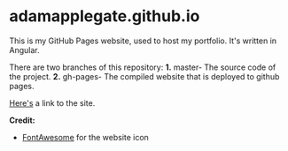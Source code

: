 # adamapplegate.github.io
This is my GitHub Pages website, used to host my portfolio. It's written in Angular.

There are two branches of this repository:
**1.** master- The source code of the project.
**2.** gh-pages- The compiled website that is deployed to github pages.

[Here's](https://adamapplegate.github.io) a link to the site.

**Credit:**
* [FontAwesome](https://fontawesome.com/license) for the website icon 

